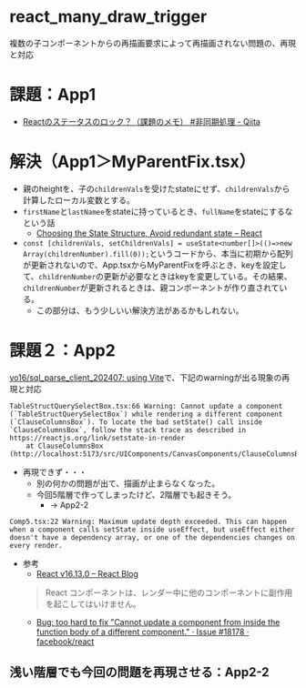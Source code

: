 # react_many_draw_trigger
複数の子コンポーネントからの再描画要求によって再描画されない問題の、再現と対応

# 課題：App1
- [Reactのステータスのロック？（課題のメモ） #非同期処理 - Qiita](https://qiita.com/yo16/items/e96814ce2154abad937c)

# 解決（App1＞MyParentFix.tsx）
- 親のheightを、子の`childrenVals`を受けたstateにせず、`childrenVals`から計算したローカル変数とする。
- `firstName`と`lastNamee`をstateに持っているとき、`fullName`をstateにするなという話
    - [Choosing the State Structure, Avoid redundant state – React](https://react.dev/learn/choosing-the-state-structure#avoid-redundant-state)
- `const [childrenVals, setChildrenVals] = useState<number[]>(()=>new Array(childrenNumber).fill(0));`というコードから、本当に初期から配列が更新されないので、App.tsxからMyParentFixを呼ぶとき、keyを設定して、`childrenNumber`の更新が必要なときはkeyを変更している。その結果、`childrenNumber`が更新されるときは、親コンポーネントが作り直されている。
    - この部分は、もう少しいい解決方法があるかもしれない。

# 課題２：App2
[yo16/sql_parse_client_202407: using Vite](https://github.com/yo16/sql_parse_client_202407)で、下記のwarningが出る現象の再現と対応
```
TableStructQuerySelectBox.tsx:66 Warning: Cannot update a component (`TableStructQuerySelectBox`) while rendering a different component (`ClauseColumnsBox`). To locate the bad setState() call inside `ClauseColumnsBox`, follow the stack trace as described in https://reactjs.org/link/setstate-in-render
    at ClauseColumnsBox (http://localhost:5173/src/UIComponents/CanvasComponents/ClauseColumnsBox.tsx:28:3)
```
- 再現できず・・・
    - 別の何かの問題が出て、描画が止まらなくなった。
    - 今回5階層で作ってしまったけど、2階層でも起きそう。
        - → App2-2
```
Comp5.tsx:22 Warning: Maximum update depth exceeded. This can happen when a component calls setState inside useEffect, but useEffect either doesn't have a dependency array, or one of the dependencies changes on every render.
```
- 参考
    - [React v16.13.0 – React Blog](https://ja.legacy.reactjs.org/blog/2020/02/26/react-v16.13.0.html#warnings-for-some-updates-during-render)
    > React コンポーネントは、レンダー中に他のコンポーネントに副作用を起こしてはいけません。
    - [Bug: too hard to fix "Cannot update a component from inside the function body of a different component." · Issue #18178 · facebook/react](https://github.com/facebook/react/issues/18178#issuecomment-595846312)

## 浅い階層でも今回の問題を再現させる：App2-2

